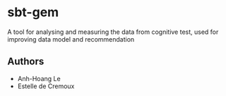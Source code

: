 # sbt-gem
A tool for analysing and measuring the data from cognitive test, used for improving data model and recommendation







## Authors
* Anh-Hoang Le
* Estelle de Cremoux
